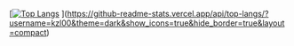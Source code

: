 [[![Top Langs](https://github-readme-stats.vercel.app/api/top-langs/?username=kzl00&layout=compact)](https://github.com/anuraghazra/github-readme-stats)
](https://github-readme-stats.vercel.app/api/top-langs/?username=kzl00&theme=dark&show_icons=true&hide_border=true&layout=compact)
